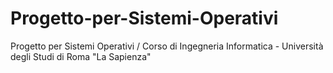 # Progetto-per-Sistemi-Operativi
Progetto per Sistemi Operativi / Corso di Ingegneria Informatica - Università degli Studi di Roma "La Sapienza"
